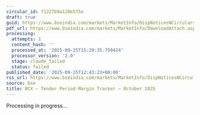 ```yaml
---
circular_id: f1227b9a120e5f5e
draft: true
guid: https://www.bseindia.com/markets/MarketInfo/DispNoticesNCirculars.aspx?Noticeid={76FEF917-CF0F-4BFC-8B43-0B53A794B9F9}&noticeno=20250925-35&dt=09/25/2025&icount=35&totcount=59&flag=0
pdf_url: https://www.bseindia.com/markets/MarketInfo/DownloadAttach.aspx?id=20250925-35&attachedId=9003e554-5762-48f3-8501-96550aafde41
processing:
  attempts: 1
  content_hash: ''
  processed_at: '2025-09-25T15:29:35.750424'
  processor_version: '2.0'
  stage: claude_failed
  status: failed
published_date: '2025-09-25T12:43:23+00:00'
rss_url: https://www.bseindia.com/markets/MarketInfo/DispNoticesNCirculars.aspx?Noticeid={76FEF917-CF0F-4BFC-8B43-0B53A794B9F9}&noticeno=20250925-35&dt=09/25/2025&icount=35&totcount=59&flag=0
source: bse
title: BCX – Tender Period Margin Tracker – October 2025
---
```


Processing in progress...